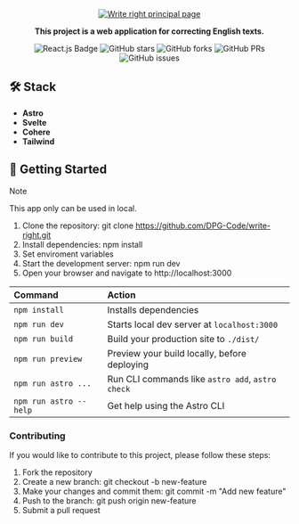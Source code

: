 <div align="center">
  <a href="https://github.com/DPG-Code/write-right">
    <img
      src="https://res.cloudinary.com/dhpxqwsym/image/upload/w_1280,h_720,c_fill/v1678870284/documentations/writeright_itqjow"
      alt="Write right principal page"
    />
  </a>
  <p>
    <b>
      This project is a web application for correcting English texts.
    </b>
  </p>

<div align="center">
<p></p>
</div>

![React.js Badge](https://img.shields.io/badge/Astro-FF3E00?logo=astro&logoColor=fff&style=flat)
![GitHub stars](https://img.shields.io/github/stars/Dpg-Code/write-right)
![GitHub forks](https://img.shields.io/github/forks/Dpg-Code/write-right)
![GitHub PRs](https://img.shields.io/github/issues-pr/Dpg-Code/write-right)
![GitHub issues](https://img.shields.io/github/issues/Dpg-Code/write-right)

</div>

## 🛠️ Stack

- **Astro**
- **Svelte**
- **Cohere**
- **Tailwind**

## 🚀 Getting Started

> [!NOTE]
> This app only can be used in local.

1. Clone the repository: git clone https://github.com/DPG-Code/write-right.git
2. Install dependencies: npm install
3. Set enviroment variables
4. Start the development server: npm run dev
5. Open your browser and navigate to http://localhost:3000


| Command                | Action                                           |
| :--------------------- | :----------------------------------------------- |
| `npm install`          | Installs dependencies                            |
| `npm run dev`          | Starts local dev server at `localhost:3000`      |
| `npm run build`        | Build your production site to `./dist/`          |
| `npm run preview`      | Preview your build locally, before deploying     |
| `npm run astro ...`    | Run CLI commands like `astro add`, `astro check` |
| `npm run astro --help` | Get help using the Astro CLI                     |

### Contributing

If you would like to contribute to this project, please follow these steps:

1. Fork the repository
2. Create a new branch: git checkout -b new-feature
3. Make your changes and commit them: git commit -m "Add new feature"
4. Push to the branch: git push origin new-feature
5. Submit a pull request
